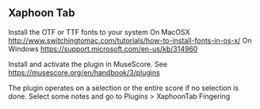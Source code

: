 Xaphoon Tab
---

Install the OTF or TTF fonts to your system
On MacOSX http://www.switchingtomac.com/tutorials/how-to-install-fonts-in-os-x/
On Windows https://support.microsoft.com/en-us/kb/314960

Install and activate the plugin in MuseScore.
See https://musescore.org/en/handbook/3/plugins


The plugin operates on a selection or the entire score if no selection is done.
Select some notes and go to Plugins > XaphoonTab Fingering
